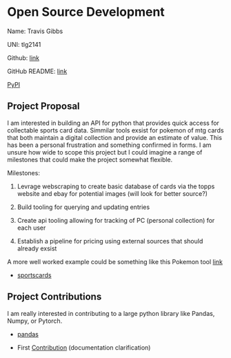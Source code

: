 # Open Source Development

Name: Travis Gibbs

UNI: tlg2141

Github: [link](https://github.com/TravisGibbs)

GitHub README: [link](https://github.com/TravisGibbs/TravisGibbs/blob/main/README.md)

[PyPI](https://pypi.org/user/travisgibbs/)

## Project Proposal

I am interested in building an API for python that provides quick access for collectable sports card data. Simmilar tools exsist
for pokemon of mtg cards that both maintain a digital collection and provide an estimate of value. This has been a personal frustration and something confirmed in forms. I am unsure how wide to scope this project but I could imagine a range of milestones that could make the project somewhat flexible.

Milestones:

1. Levrage webscraping to create basic database of cards via the topps website and ebay for potential images (will look for better source?)

2. Build tooling for querying and updating entries

3. Create api tooling allowing for tracking of PC (personal collection) for each user

4. Establish a pipeline for pricing using external sources that should already exsist

A more well worked example could be something like this Pokemon tool [link](https://pokemontcg.io/)

- [sportscards](../projects/python/sportscards.md)

## Project Contributions

I am really interested in contributing to a large python library like Pandas, Numpy, or Pytorch.

- [pandas](../projects/python/pandas.md)

- First [Contribution](https://github.com/pandas-dev/pandas/pull/52227) (documentation clarification)